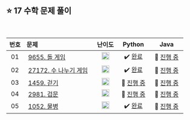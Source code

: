 ## ⭐️ 17 수학 문제 풀이

<br>

| **번호** | **문제** | **난이도** | **Python** | **Java** |
|:--------:|:--------|:----------:|:----------:|:--------:|
| 01 | &nbsp;[9655. 돌 게임](https://www.acmicpc.net/problem/9655)&nbsp;&nbsp; | &nbsp;&nbsp;<img src="https://github.com/yuuforest/Baekjoon/assets/97596022/16c246cd-0ac7-4c70-8e59-ae53094efefd" width="20"/>&nbsp;&nbsp; | &nbsp;✔️ [완료](https://github.com/yuuforest/Algorithm/blob/main/02%20%EB%B0%B1%EC%A4%80/17%20%EC%88%98%ED%95%99/Python/Prob9655.py)&nbsp; | &nbsp;💬 [진행 중]()&nbsp; |
| 02 | &nbsp;[27172. 수 나누기 게임](https://www.acmicpc.net/problem/27172)&nbsp;&nbsp; | &nbsp;&nbsp;<img src="https://github.com/yuuforest/Baekjoon/assets/97596022/85149378-3937-4538-8a9b-1b178253c958" width="20"/>&nbsp;&nbsp; | &nbsp;✔️ [완료](https://github.com/yuuforest/Algorithm/blob/main/02%20%EB%B0%B1%EC%A4%80/17%20%EC%88%98%ED%95%99/Python/Prob27172.py)&nbsp; | &nbsp;💬 [진행 중]()&nbsp; |
| 03 | &nbsp;[1459. 걷기](https://www.acmicpc.net/problem/1459)&nbsp;&nbsp; | &nbsp;&nbsp;<img src="https://github.com/yuuforest/Baekjoon/assets/97596022/3c7e9f4b-e603-404f-b612-258d66475421" width="20"/>&nbsp;&nbsp; | &nbsp;💬 [진행 중](https://github.com/yuuforest/Algorithm/blob/main/02%20%EB%B0%B1%EC%A4%80/17%20%EC%88%98%ED%95%99/Python/Prob1459.py)&nbsp; | &nbsp;💬 [진행 중]()&nbsp; |
| 04 | &nbsp;[2981. 검문](https://www.acmicpc.net/problem/2981)&nbsp;&nbsp; | &nbsp;&nbsp;<img src="https://github.com/yuuforest/Baekjoon/assets/97596022/faf1d147-b8a1-40f5-9f8f-604d534ab16c" width="20"/>&nbsp;&nbsp; | &nbsp;💬 [진행 중](https://github.com/yuuforest/Algorithm/blob/main/02%20%EB%B0%B1%EC%A4%80/17%20%EC%88%98%ED%95%99/Python/Prob2981.py)&nbsp; | &nbsp;💬 [진행 중]()&nbsp; |
| 05 | &nbsp;[1052. 물병](https://www.acmicpc.net/problem/1052)&nbsp;&nbsp; | &nbsp;&nbsp;<img src="https://github.com/yuuforest/Baekjoon/assets/97596022/85149378-3937-4538-8a9b-1b178253c958" width="20"/>&nbsp;&nbsp; | &nbsp;✔️ [완료](https://github.com/yuuforest/Algorithm/blob/main/02%20%EB%B0%B1%EC%A4%80/17%20%EC%88%98%ED%95%99/Python/Prob1052.py)&nbsp; | &nbsp;💬 [진행 중]()&nbsp; |



